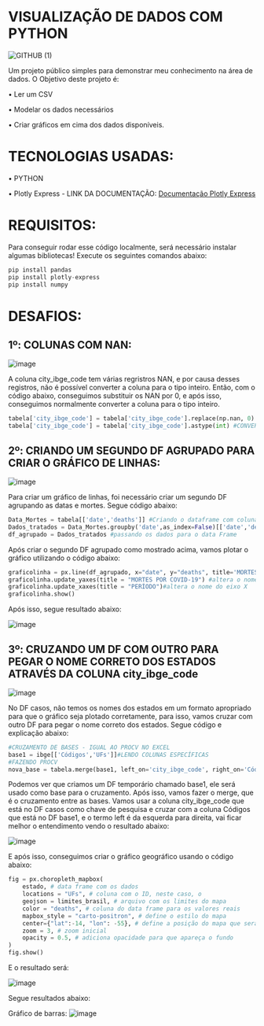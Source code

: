 # VISUALIZAÇÃO DE DADOS COM PYTHON

![GITHUB (1)](https://user-images.githubusercontent.com/78058494/171275250-0287faa7-4265-4c20-9bbd-08a9358a0db5.gif)

Um projeto público simples para demonstrar meu conhecimento na área de dados. O Objetivo deste projeto é:

• Ler um CSV

• Modelar os dados necessários

• Criar gráficos em cima dos dados disponíveis.

# TECNOLOGIAS USADAS:

• PYTHON

• Plotly Express - LINK DA DOCUMENTAÇÃO: [Documentação Plotly Express](https://plotly.com/python/plotly-express/)

# REQUISITOS:

Para conseguir rodar esse código localmente, será necessário instalar algumas bibliotecas! Execute os seguintes comandos abaixo:

```python
pip install pandas
pip install plotly-express
pip install numpy
```
# DESAFIOS:

## 1º: COLUNAS COM NAN:
![image](https://user-images.githubusercontent.com/78058494/171271989-77470313-63a8-4d6d-ac45-875ccc0bd6c0.png)


A coluna city_ibge_code tem várias regristros NAN, e por causa desses registros, não é possível converter a coluna para o tipo inteiro. Então, com o código abaixo, conseguimos substituir os NAN por 0, e após isso, conseguimos normalmente converter a coluna para o tipo inteiro.

```python
tabela['city_ibge_code'] = tabela['city_ibge_code'].replace(np.nan, 0) #CONVERTENDO TODOS OS VALORES NAN POR 0
tabela['city_ibge_code'] = tabela['city_ibge_code'].astype(int) #CONVERTE TODA A COLUNA EM INTEIRO
```

## 2º: CRIANDO UM SEGUNDO DF AGRUPADO PARA CRIAR O GRÁFICO DE LINHAS:
![image](https://user-images.githubusercontent.com/78058494/171273065-71117c05-eab0-4a0a-aa33-f4d3ad497901.png)


Para criar um gráfico de linhas, foi necessário criar um segundo DF agrupando as datas e mortes. Segue código abaixo:
```python
Data_Mortes = tabela[['date','deaths']] #Criando o dataframe com colunas especificas
Dados_tratados = Data_Mortes.groupby('date',as_index=False)[['date','deaths']].sum()#agrupando os dados, e evitando a contatenação e fazendo a soma dos dados
df_agrupado = Dados_tratados #passando os dados para o data Frame
```
Após criar o segundo DF agrupado como mostrado acima, vamos plotar o gráfico utilizando o código abaixo:
```python
graficolinha = px.line(df_agrupado, x="date", y="deaths", title='MORTES POR PERÍODO')
graficolinha.update_yaxes(title = "MORTES POR COVID-19") #altera o nome do eixo Y
graficolinha.update_xaxes(title = "PERÍODO")#altera o nome do eixo X
graficolinha.show()
```
Após isso, segue resultado abaixo:

![image](https://user-images.githubusercontent.com/78058494/171269835-d8820e3f-305d-47d2-9807-e88babd2ce61.png)


## 3º: CRUZANDO UM DF COM OUTRO PARA PEGAR O NOME CORRETO DOS ESTADOS ATRAVÉS DA COLUNA city_ibge_code
![image](https://user-images.githubusercontent.com/78058494/171277899-0ea38259-9527-451c-a439-ddbe4396ace7.png)

No DF casos, não temos os nomes dos estados em um formato apropriado para que o gráfico seja plotado corretamente, para isso, vamos cruzar com outro DF para pegar o nome correto dos estados. Segue código e explicação abaixo:

```python
#CRUZAMENTO DE BASES - IGUAL AO PROCV NO EXCEL
base1 = ibge[['Códigos','UFs']]#LENDO COLUNAS ESPECÍFICAS
#FAZENDO PROCV
nova_base = tabela.merge(base1, left_on='city_ibge_code', right_on='Códigos', how='left')
```

Podemos ver que criamos um DF temporário chamado base1, ele será usado como base para o cruzamento. Após isso, vamos fazer o merge, que é o cruzamento entre as bases. Vamos usar a coluna city_ibge_code que está no DF casos como chave de pesquisa e cruzar com a coluna Códigos que está no DF base1, e o termo left é da esquerda para direita, vai ficar melhor o entendimento vendo o resultado abaixo:

![image](https://user-images.githubusercontent.com/78058494/171280571-b9c66103-9fe0-4a54-9241-4d5b7b95ba5e.png)

E após isso, conseguimos criar o gráfico geográfico usando o código abaixo:

```python
fig = px.choropleth_mapbox(
    estado, # data frame com os dados
    locations = "UFs", # coluna com o ID, neste caso, o
    geojson = limites_brasil, # arquivo com os limites do mapa
    color = "deaths", # coluna do data frame para os valores reais
    mapbox_style = "carto-positron", # define o estilo do mapa
    center={"lat":-14, "lon": -55}, # define a posição do mapa que será gerado
    zoom = 3, # zoom inicial
    opacity = 0.5, # adiciona opacidade para que apareça o fundo
)
fig.show()
```

E o resultado será:

![image](https://user-images.githubusercontent.com/78058494/171269915-31bc8631-bf04-4575-bf42-d6efba6f7db7.png)













Segue resultados abaixo:

Gráfico de barras:
![image](https://user-images.githubusercontent.com/78058494/171269794-5f53e2bc-b7db-4dff-b6cb-32b075f4d473.png)





